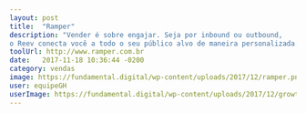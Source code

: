 ```yaml
---
layout: post
title:  "Ramper"
description: "Vender é sobre engajar. Seja por inbound ou outbound,
o Reev conecta você a todo o seu público alvo de maneira personalizada."
toolUrl: http://www.ramper.com.br
date:   2017-11-18 10:36:44 -0200
category: vendas
image: https://fundamental.digital/wp-content/uploads/2017/12/ramper.png
user: equipeGH
userImage: https://fundamental.digital/wp-content/uploads/2017/12/growth-04.png
---
```

